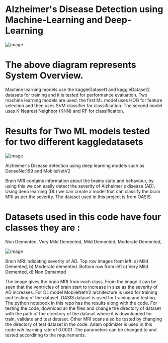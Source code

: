 # Alzheimer's Disease Detection using Machine-Learning and Deep-Learning

![image](https://github.com/user-attachments/assets/68da73a9-6b20-42db-8b05-943fabae03a5)

# The above diagram represents System Overview.

 Machine learning models use the kaggleDataset1 and kaggleDataset2 datasets for training and it is tested for performance evaluation. Two machine learning models are used, the first ML model uses HOG for feature 
 selection and then uses SVM classifier for classification. The second model uses K-Nearest Neighbor (KNN) and RF for classification.

# Results for Two ML models tested for two different kaggledatasets

![image](https://github.com/user-attachments/assets/aa028d42-7a3c-4576-9f07-0d25d09b5b54)


Alzheimer's Disease detection using deep learning models such as DenseNet169 and MobileNetV2

Brain MRI contains information about the brains state and behaviour, by using this we can easily detect the severity of Alzheimer's disease (AD). Using deep learning (DL) we can create a model that can classify the brain MRI as per the severity. The dataset used in this project is from OASIS.

# Datasets used in this code have four classes they are :
Non Demented,
Very Mild Demented,
Mild Demented,
Moderate Demented,

![image](https://github.com/user-attachments/assets/7bcfa828-b2d1-4333-b724-7862fdf672b2)

Brain MRI indicating severity of AD. Top row images from left: a) Mild Demented, b) Moderate demented. Bottom row from left c) Very Mild Demented, d) Non Demented

The image gives the brain MRI from each class. From the image it can be seen that the ventricles of brain start to increase in size as the severity of AD increases. For DL model MobileNetV2 architecture is used for training and testing of the dataset. OASIS dataset is used for training and testing. The python notebook in this repo has the results along with the code. For testing the code, download all the files and change the directory of dataset with the path of the directory of the dataset where it is downloaded for train, validate and test dataset. Other MRI scans also be tested by changing the directory of test dataset in the code. Adam optimizer is used in this code wih learning rate of 0.0001 .The parameters can be changed to and tested accordinng to the requirements.
